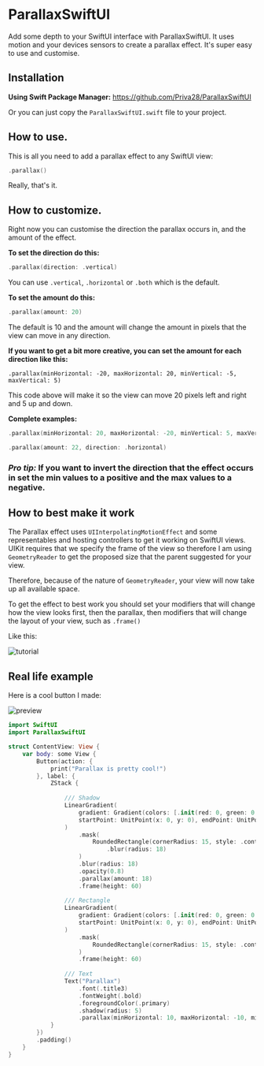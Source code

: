 # ParallaxSwiftUI

Add some depth to your SwiftUI interface with ParallaxSwiftUI. It uses motion and your devices sensors to create a parallax effect. 
It's super easy to use and customise.

## Installation

**Using Swift Package Manager:**
https://github.com/Priva28/ParallaxSwiftUI

Or you can just copy the `ParallaxSwiftUI.swift` file to your project.

## How to use.

This is all you need to add a parallax effect to any SwiftUI view:

```swift
.parallax()
```

Really, that's it.

## How to customize.

Right now you can customise the direction the parallax occurs in, and the amount of the effect.

**To set the direction do this:**

```swift
.parallax(direction: .vertical)
```

You can use `.vertical`, `.horizontal` or `.both` which is the default.

**To set the amount do this:**

```swift
.parallax(amount: 20)
```

The default is 10 and the amount will change the amount in pixels that the view can move in any direction.

**If you want to get a bit more creative, you can set the amount for each direction like this:**

```
.parallax(minHorizontal: -20, maxHorizontal: 20, minVertical: -5, maxVertical: 5)
```

This code above will make it so the view can move 20 pixels left and right and 5 up and down.

**Complete examples:**

```swift
.parallax(minHorizontal: 20, maxHorizontal: -20, minVertical: 5, maxVertical: -5, direction: .both)
```

```swift
.parallax(amount: 22, direction: .horizontal)
```

### *Pro tip:* If you want to invert the direction that the effect occurs in set the min values to a positive and the max values to a negative.

## How to best make it work

The Parallax effect uses `UIInterpolatingMotionEffect` and some representables and hosting controllers to get it working on SwiftUI views. UIKit requires that we specify the frame of the view so therefore I am using `GeometryReader` to get the proposed size that the parent suggested for your view. 

Therefore, because of the nature of `GeometryReader`, your view will now take up all available space.

To get the effect to best work you should set your modifiers that will change how the view looks first, then the parallax, then modifiers that will change the layout of your view, such as `.frame()`

Like this:

![tutorial](https://github.com/Priva28/ParallaxSwiftUI/blob/main/tutorial.png)

## Real life example

Here is a cool button I made:

![preview](https://github.com/Priva28/ParallaxSwiftUI/blob/main/preview.gif)

```swift
import SwiftUI
import ParallaxSwiftUI

struct ContentView: View {
    var body: some View {
        Button(action: {
            print("Parallax is pretty cool!")
        }, label: {
            ZStack {
                
                /// Shadow
                LinearGradient(
                    gradient: Gradient(colors: [.init(red: 0, green: 0.5, blue: 1), .purple]),
                    startPoint: UnitPoint(x: 0, y: 0), endPoint: UnitPoint(x: 1, y: 0)
                )
                    .mask(
                        RoundedRectangle(cornerRadius: 15, style: .continuous)
                            .blur(radius: 18)
                    )
                    .blur(radius: 18)
                    .opacity(0.8)
                    .parallax(amount: 18)
                    .frame(height: 60)
                
                /// Rectangle
                LinearGradient(
                    gradient: Gradient(colors: [.init(red: 0, green: 0.5, blue: 1), .purple]),
                    startPoint: UnitPoint(x: 0, y: 0), endPoint: UnitPoint(x: 1, y: 0)
                )
                    .mask(
                        RoundedRectangle(cornerRadius: 15, style: .continuous)
                    )
                    .frame(height: 60)
                
                /// Text
                Text("Parallax")
                    .font(.title3)
                    .fontWeight(.bold)
                    .foregroundColor(.primary)
                    .shadow(radius: 5)
                    .parallax(minHorizontal: 10, maxHorizontal: -10, minVertical: 10, maxVertical: -10, direction: .both)
            }
        })
        .padding()
    }
}
```
